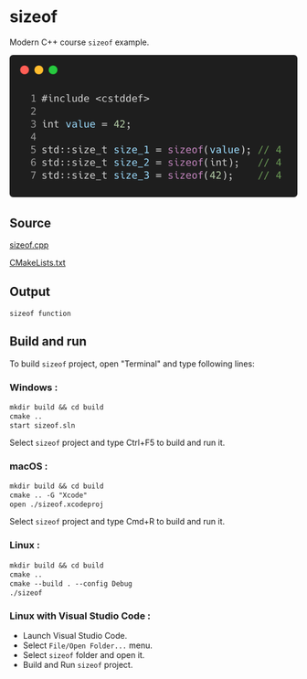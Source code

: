 # sizeof

Modern C++ course `sizeof` example.

![sizeof](../../../docs/pictures/language_basics/sizeof.png)

## Source

[sizeof.cpp](sizeof.cpp)

[CMakeLists.txt](CMakeLists.txt)

## Output

```
sizeof function
```

## Build and run

To build `sizeof` project, open "Terminal" and type following lines:

### Windows :

``` shell
mkdir build && cd build
cmake .. 
start sizeof.sln
```

Select `sizeof` project and type Ctrl+F5 to build and run it.

### macOS :

``` shell
mkdir build && cd build
cmake .. -G "Xcode"
open ./sizeof.xcodeproj
```

Select `sizeof` project and type Cmd+R to build and run it.

### Linux :

``` shell
mkdir build && cd build
cmake .. 
cmake --build . --config Debug
./sizeof
```

### Linux with Visual Studio Code :

* Launch Visual Studio Code.
* Select `File/Open Folder...` menu.
* Select `sizeof` folder and open it.
* Build and Run `sizeof` project.
